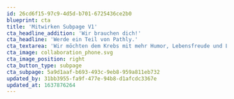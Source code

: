 ```yaml
---
id: 26cd6f15-97c9-4d5d-b701-6725436ce2b0
blueprint: cta
title: 'Mitwirken Subpage V1'
cta_headline_addition: 'Wir brauchen dich!'
cta_headline: 'Werde ein Teil von Pathly.'
cta_textarea: 'Wir möchten dem Krebs mit mehr Humor, Lebensfreude und Leichtigkeit begegnen, ohne dabei die Ernsthaftigkeit der Krankheit aus den Augen zu verlieren. Wir möchten frei von Tabus und Stigmen sein, eine einfache und verständliche Sprache verwenden und ein Wegweiser durch den Dschungel an Informationen sein. Dabei brauchen wir Deine Hilfe, denn Du kannst uns dabei helfen, Pathly in den App- und Play Store zu bringen!'
cta_image: collaboration_phone.svg
cta_image_position: right
cta_button_type: subpage
cta_subpage: 5a9d1aaf-b693-493c-9eb8-959a811eb732
updated_by: 31bb3955-fa9f-477e-94b8-d1afcdc3367e
updated_at: 1637876264
---
```

